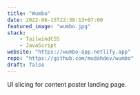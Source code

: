 ```yaml
---
title: "Wumbo"
date: 2022-06-15T22:38:13+07:00
featured_image: "wumbo.jpg"
stack: 
    - TailwindCSS
    - JavaScript
website: "https://wumbo-app.netlify.app"
repo: "https://github.com/mudahdev/wumbo"
draft: false
---
```


UI slicing for content poster landing page.

